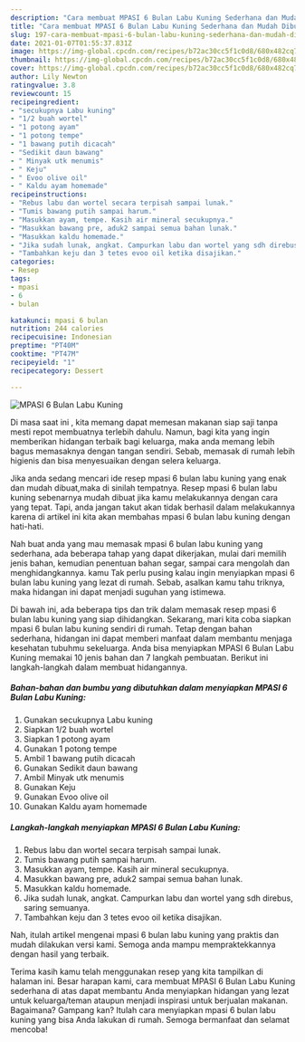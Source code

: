 ```yaml
---
description: "Cara membuat MPASI 6 Bulan Labu Kuning Sederhana dan Mudah Dibuat"
title: "Cara membuat MPASI 6 Bulan Labu Kuning Sederhana dan Mudah Dibuat"
slug: 197-cara-membuat-mpasi-6-bulan-labu-kuning-sederhana-dan-mudah-dibuat
date: 2021-01-07T01:55:37.831Z
image: https://img-global.cpcdn.com/recipes/b72ac30cc5f1c0d8/680x482cq70/mpasi-6-bulan-labu-kuning-foto-resep-utama.jpg
thumbnail: https://img-global.cpcdn.com/recipes/b72ac30cc5f1c0d8/680x482cq70/mpasi-6-bulan-labu-kuning-foto-resep-utama.jpg
cover: https://img-global.cpcdn.com/recipes/b72ac30cc5f1c0d8/680x482cq70/mpasi-6-bulan-labu-kuning-foto-resep-utama.jpg
author: Lily Newton
ratingvalue: 3.8
reviewcount: 15
recipeingredient:
- "secukupnya Labu kuning"
- "1/2 buah wortel"
- "1 potong ayam"
- "1 potong tempe"
- "1 bawang putih dicacah"
- "Sedikit daun bawang"
- " Minyak utk menumis"
- " Keju"
- " Evoo olive oil"
- " Kaldu ayam homemade"
recipeinstructions:
- "Rebus labu dan wortel secara terpisah sampai lunak."
- "Tumis bawang putih sampai harum."
- "Masukkan ayam, tempe. Kasih air mineral secukupnya."
- "Masukkan bawang pre, aduk2 sampai semua bahan lunak."
- "Masukkan kaldu homemade."
- "Jika sudah lunak, angkat. Campurkan labu dan wortel yang sdh direbus, saring semuanya."
- "Tambahkan keju dan 3 tetes evoo oil ketika disajikan."
categories:
- Resep
tags:
- mpasi
- 6
- bulan

katakunci: mpasi 6 bulan 
nutrition: 244 calories
recipecuisine: Indonesian
preptime: "PT40M"
cooktime: "PT47M"
recipeyield: "1"
recipecategory: Dessert

---
```



![MPASI 6 Bulan Labu Kuning](https://img-global.cpcdn.com/recipes/b72ac30cc5f1c0d8/680x482cq70/mpasi-6-bulan-labu-kuning-foto-resep-utama.jpg)

Di masa  saat ini , kita memang dapat memesan makanan siap saji tanpa mesti repot membuatnya terlebih dahulu. Namun, bagi kita yang ingin memberikan hidangan terbaik bagi keluarga, maka anda memang lebih bagus memasaknya dengan tangan sendiri. Sebab, memasak di rumah lebih higienis dan bisa menyesuaikan dengan selera keluarga.

Jika anda sedang mencari ide resep mpasi 6 bulan labu kuning yang enak dan mudah dibuat,maka di sinilah tempatnya. Resep mpasi 6 bulan labu kuning  sebenarnya mudah dibuat jika kamu melakukannya dengan cara yang tepat. Tapi, anda jangan takut akan tidak berhasil dalam melakukannya 
karena di artikel ini kita akan membahas mpasi 6 bulan labu kuning dengan hati-hati.  



Nah buat anda yang mau memasak mpasi 6 bulan labu kuning yang sederhana, ada beberapa tahap yang dapat dikerjakan, mulai dari memilih jenis bahan, kemudian penentuan bahan segar, sampai cara mengolah dan menghidangkannya. kamu Tak perlu pusing kalau ingin menyiapkan mpasi 6 bulan labu kuning yang lezat di rumah. Sebab, asalkan kamu  tahu triknya, maka hidangan ini dapat menjadi suguhan yang istimewa.

Di bawah ini, ada beberapa tips dan trik dalam memasak resep mpasi 6 bulan labu kuning yang siap dihidangkan. Sekarang, mari kita coba siapkan mpasi 6 bulan labu kuning sendiri di rumah. Tetap dengan bahan sederhana, hidangan ini dapat memberi manfaat dalam membantu menjaga kesehatan tubuhmu sekeluarga. Anda bisa menyiapkan MPASI 6 Bulan Labu Kuning memakai 10 jenis bahan dan 7 langkah pembuatan. Berikut ini langkah-langkah dalam membuat hidangannya.

<!--inarticleads1-->

##### Bahan-bahan dan bumbu yang dibutuhkan dalam menyiapkan MPASI 6 Bulan Labu Kuning:

1. Gunakan secukupnya Labu kuning
1. Siapkan 1/2 buah wortel
1. Siapkan 1 potong ayam
1. Gunakan 1 potong tempe
1. Ambil 1 bawang putih dicacah
1. Gunakan Sedikit daun bawang
1. Ambil  Minyak utk menumis
1. Gunakan  Keju
1. Gunakan  Evoo olive oil
1. Gunakan  Kaldu ayam homemade




<!--inarticleads2-->

##### Langkah-langkah menyiapkan MPASI 6 Bulan Labu Kuning:

1. Rebus labu dan wortel secara terpisah sampai lunak.
1. Tumis bawang putih sampai harum.
1. Masukkan ayam, tempe. Kasih air mineral secukupnya.
1. Masukkan bawang pre, aduk2 sampai semua bahan lunak.
1. Masukkan kaldu homemade.
1. Jika sudah lunak, angkat. Campurkan labu dan wortel yang sdh direbus, saring semuanya.
1. Tambahkan keju dan 3 tetes evoo oil ketika disajikan.




Nah, itulah artikel mengenai  mpasi 6 bulan labu kuning  yang praktis dan mudah dilakukan versi kami. Semoga anda mampu mempraktekkannya dengan hasil yang terbaik. 

Terima kasih kamu telah menggunakan resep yang kita tampilkan di halaman ini. Besar harapan kami, cara membuat  MPASI 6 Bulan Labu Kuning sederhana di atas dapat membantu Anda menyiapkan hidangan yang lezat untuk keluarga/teman ataupun menjadi inspirasi untuk berjualan makanan. Bagaimana? Gampang kan? Itulah cara menyiapkan mpasi 6 bulan labu kuning yang bisa Anda lakukan di rumah. Semoga bermanfaat dan selamat mencoba!


